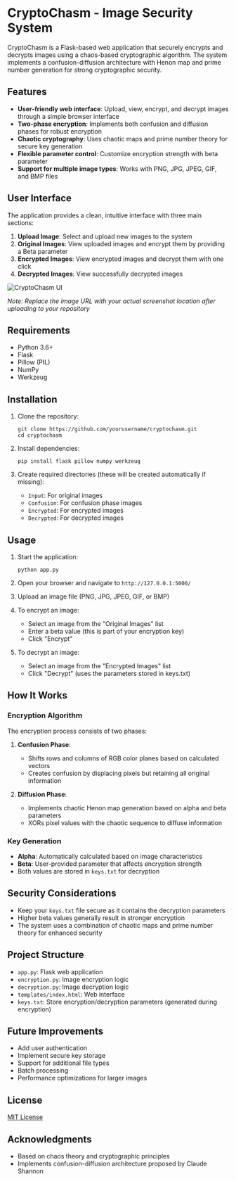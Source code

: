 # CryptoChasm - Image Security System

CryptoChasm is a Flask-based web application that securely encrypts and decrypts images using a chaos-based cryptographic algorithm. The system implements a confusion-diffusion architecture with Henon map and prime number generation for strong cryptographic security.

## Features

- **User-friendly web interface**: Upload, view, encrypt, and decrypt images through a simple browser interface
- **Two-phase encryption**: Implements both confusion and diffusion phases for robust encryption
- **Chaotic cryptography**: Uses chaotic maps and prime number theory for secure key generation
- **Flexible parameter control**: Customize encryption strength with beta parameter
- **Support for multiple image types**: Works with PNG, JPG, JPEG, GIF, and BMP files

## User Interface

The application provides a clean, intuitive interface with three main sections:

1. **Upload Image**: Select and upload new images to the system
2. **Original Images**: View uploaded images and encrypt them by providing a Beta parameter
3. **Encrypted Images**: View encrypted images and decrypt them with one click
4. **Decrypted Images**: View successfully decrypted images

![CryptoChasm UI](https://github.com/yourusername/cryptochasm/raw/main/docs/ui-example.png)

*Note: Replace the image URL with your actual screenshot location after uploading to your repository*

## Requirements

- Python 3.6+
- Flask
- Pillow (PIL)
- NumPy
- Werkzeug

## Installation

1. Clone the repository:
   ```
   git clone https://github.com/yourusername/cryptochasm.git
   cd cryptochasm
   ```

2. Install dependencies:
   ```
   pip install flask pillow numpy werkzeug
   ```

3. Create required directories (these will be created automatically if missing):
   - `Input`: For original images
   - `Confusion`: For confusion phase images
   - `Encrypted`: For encrypted images
   - `Decrypted`: For decrypted images

## Usage

1. Start the application:
   ```
   python app.py
   ```

2. Open your browser and navigate to `http://127.0.0.1:5000/`

3. Upload an image file (PNG, JPG, JPEG, GIF, or BMP)

4. To encrypt an image:
   - Select an image from the "Original Images" list
   - Enter a beta value (this is part of your encryption key)
   - Click "Encrypt"

5. To decrypt an image:
   - Select an image from the "Encrypted Images" list
   - Click "Decrypt" (uses the parameters stored in keys.txt)

## How It Works

### Encryption Algorithm

The encryption process consists of two phases:

1. **Confusion Phase**:
   - Shifts rows and columns of RGB color planes based on calculated vectors
   - Creates confusion by displacing pixels but retaining all original information

2. **Diffusion Phase**:
   - Implements chaotic Henon map generation based on alpha and beta parameters
   - XORs pixel values with the chaotic sequence to diffuse information

### Key Generation

- **Alpha**: Automatically calculated based on image characteristics
- **Beta**: User-provided parameter that affects encryption strength
- Both values are stored in `keys.txt` for decryption

## Security Considerations

- Keep your `keys.txt` file secure as it contains the decryption parameters
- Higher beta values generally result in stronger encryption
- The system uses a combination of chaotic maps and prime number theory for enhanced security

## Project Structure

- `app.py`: Flask web application
- `encryption.py`: Image encryption logic
- `decryption.py`: Image decryption logic
- `templates/index.html`: Web interface
- `keys.txt`: Store encryption/decryption parameters (generated during encryption)

## Future Improvements

- Add user authentication
- Implement secure key storage
- Support for additional file types
- Batch processing
- Performance optimizations for larger images

## License

[MIT License](LICENSE)

## Acknowledgments

- Based on chaos theory and cryptographic principles
- Implements confusion-diffusion architecture proposed by Claude Shannon
